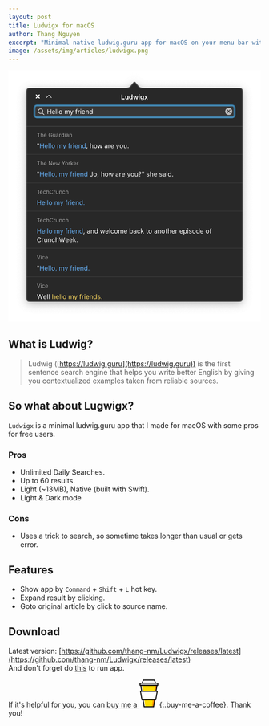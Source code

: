 ```yaml
---
layout: post
title: Ludwigx for macOS
author: Thang Nguyen
excerpt: "Minimal native ludwig.guru app for macOS on your menu bar without limitation."
image: /assets/img/articles/ludwigx.png
---
```


![Ludwigx](/assets/img/articles/ludwigx-screenshot.png)

## What is Ludwig?

> Ludwig ([https://ludwig.guru](https://ludwig.guru)) is the first sentence search engine
that helps you write better English by giving you contextualized examples taken from reliable sources.

## So what about Lugwigx?

`Ludwigx` is a minimal ludwig.guru app that I made for macOS with some pros for free users.

### Pros
- Unlimited Daily Searches.
- Up to 60 results.
- Light (~13MB), Native (built with Swift).
- Light & Dark mode

### Cons
- Uses a trick to search, so sometime takes longer than usual or gets error.


## Features

- Show app by `Command` + `Shift` + `L` hot key.
- Expand result by clicking.
- Goto original article by click to source name.

## Download

Latest version: [https://github.com/thang-nm/Ludwigx/releases/latest](https://github.com/thang-nm/Ludwigx/releases/latest) \
And don't forget do [this](https://osxdaily.com/2016/09/27/allow-apps-from-anywhere-macos-gatekeeper/) to run app.

If it's helpful for you, you can [buy me a ![coffee](/assets/img/coffee.svg)](https://www.buymeacoffee.com/thangnm){:.buy-me-a-coffee}. Thank you!